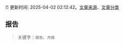 :alarm_clock: 更新时间: 2025-04-02 02:12:42。[文章来源](/README.md)、[文章分类](/TAGS.md)

## 报告


> 关键字：`报告`、`月报`



